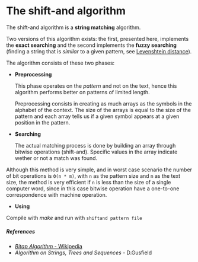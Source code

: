 # The shift-and algorithm

The shift-and algorithm is a **string matching** algorithm.

Two versions of this algorithm exists: the first, presented here, implements the **exact searching** and the second implements the **fuzzy searching** (finding a string that is *similar* to a given pattern, see [Levenshtein distance](https://en.wikipedia.org/wiki/Levenshtein_distance)).

The algorithm consists of these two phases:
- **Preprocessing**

  This phase operates on the *pattern* and not on the text, hence this algorithm performs better on patterns of limited length. 

  Preprocessing consists in creating as much arrays as the symbols in the alphabet of the context. The size of the arrays is equal to the size of the pattern and each array tells us if a given symbol appears at a given position in the pattern.

 
- **Searching**

  The actual matching process is done by building an array through bitwise operations (shift-and). Specific values in the array indicate wether or not a match was found.

Although this method is very simple, and in worst case scenario the number of bit operations is `Θ(n * m)`, with `n` as the pattern size and `m` as the text size, the method is very efficient if `n` is less than the size of a single computer word, since in this case bitwise operation have a one-to-one correspondence with machine operation.


- **Using**

Compile with *make* and run with `shiftand pattern file`

##### References
- [*Bitap Algorithm* - Wikipedia](https://en.wikipedia.org/wiki/Bitap_algorithm) 
- *Algorithm on Strings, Trees and Sequences* - D.Gusfield
